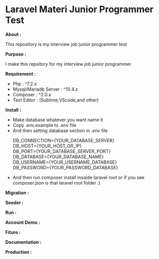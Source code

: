 # Laravel Materi Junior Programmer Test

<b>About :</b>
<p>
   This repository is my interview job junior programmer test
</p>
    
<b>Purpose :</b>
<p>
    I make this repsitory for my interview job junior programmer
</p>

<b>Requirement : </b>
<ul>
    <li>Php : ^7.2.x </li>
    <li>Mysql/Mariadb Server :  ^10.4.x </li>
    <li>Composer :  ^2.0.x </li>
    <li>Text Editor : (Sublime,VScode,and other) </li>
</ul>
    
<b>Install :</b>
<ul>
    <li>Make database whatever you want name it</li>
    <li>Copy .env.example to .env file</li>   
    <li>
        And then setting database section in .env file   
        <p>
            DB_CONNECTION={YOUR_DATABASE_SERVER}<br/>
            DB_HOST={YOUR_HOST_OR_IP}</br>
            DB_PORT={YOUR_DATABASE_SERVER_PORT}</br>
            DB_DATABASE={YOUR_DATABASE_NAME}</br>
            DB_USERNAME={YOUR_USERNAME_DATABASE}</br>
            DB_PASSWORD={YOUR_PASSWORD_DATABASE}
        </p>
    </li>
    <li>
        And then run composer install insaide laravel root or if you see composer.json is that laravel root folder :)
    </li>    
</ul>
    
<b>Migration :</b>

<b>Seeder : </b>

<b>Run : </b>

<b>Account Demo :</b>

<b>Fiture : </b>

<b>Documentation :</b>

<b>Production : </b>

